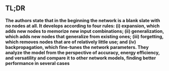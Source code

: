 ## TL;DR

**The authors state that in the
beginning the network is a blank slate with no nodes at all. It develops
according to four rules: (i) expansion, which adds new nodes to memorize
new input combinations; (ii) generalization, which adds new nodes that
generalize from existing ones; (iii) forgetting, which removes nodes that
are of relatively little use; and (iv) backpropagation, which fine-tunes the
network parameters. They analyze the model from the perspective of accuracy, energy efficiency, and versatility and compare it to other network
models, finding better performance in several cases**
